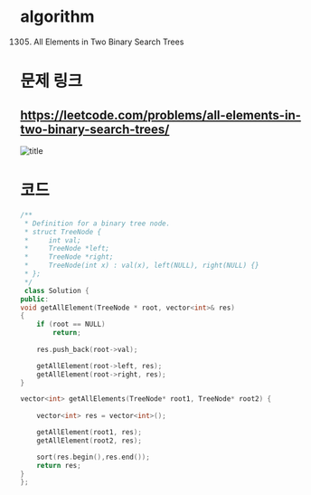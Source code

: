 # algorithm 
1305. All Elements in Two Binary Search Trees



# 문제 링크  
## https://leetcode.com/problems/all-elements-in-two-binary-search-trees/

![title](https://github.com/jungmin3834/algorithm/blob/master/image/all-elements-in-two-binary-search-trees.png)

# 코드

```cpp
/**
 * Definition for a binary tree node.
 * struct TreeNode {
 *     int val;
 *     TreeNode *left;
 *     TreeNode *right;
 *     TreeNode(int x) : val(x), left(NULL), right(NULL) {}
 * };
 */
 class Solution {
public:
void getAllElement(TreeNode * root, vector<int>& res)
{
	if (root == NULL)
		return;
    
	res.push_back(root->val);

	getAllElement(root->left, res);
	getAllElement(root->right, res);
}

vector<int> getAllElements(TreeNode* root1, TreeNode* root2) {
	
	vector<int> res = vector<int>();

	getAllElement(root1, res);
	getAllElement(root2, res);

	sort(res.begin(),res.end());
	return res;
}
};
```
